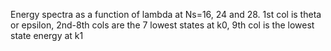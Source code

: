 Energy spectra as a function of lambda at Ns=16, 24 and 28. 
1st col is theta or epsilon, 2nd-8th cols are the 7 lowest states at k0, 9th col is the lowest state energy at k1
